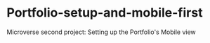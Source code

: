 # Portfolio-setup-and-mobile-first
Microverse second project: Setting up the Portfolio's Mobile view
